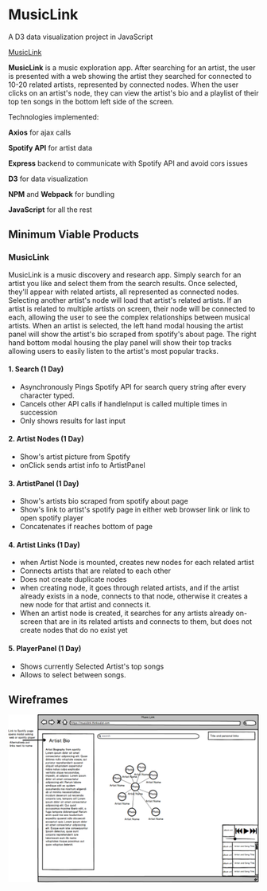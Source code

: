 # MusicLink

A D3 data visualization project in JavaScript

[MusicLink](#)

**MusicLink** is a music exploration app. After searching for an artist, the user is presented with a web showing the artist they searched for connected to 10-20 related artists, represented by connected nodes. When the user clicks on an artist's node, they can view the artist's bio and a playlist of their top ten songs in the bottom left side of the screen.

Technologies implemented: 

**Axios** for ajax calls

**Spotify API** for artist data

**Express** backend to communicate with Spotify API and avoid cors issues

**D3** for data visualization

**NPM** and **Webpack** for bundling

**JavaScript** for all the rest

## Minimum Viable Products
### MusicLink
MusicLink is a music discovery and research app. Simply search for an artist you like and select them from the search results. Once selected, they'll appear with related artists, all represented as connected nodes. Selecting another artist's node will load that artist's related artists. If an artist is related to multiple artists on screen, their node will be connected to each, allowing the user to see the complex relationships between musical artists. When an artist is selected, the left hand modal housing the artist panel will show the artist's bio scraped from spotify's about page. The right hand bottom modal housing the play panel will show their top tracks allowing users to easily listen to the artist's most popular tracks.

#### 1. Search **(1 Day)**
* Asynchronously Pings Spotify API for search query string after every character typed.
* Cancels other API calls if handleInput is called multiple times in succession
* Only shows results for last input

#### 2. Artist Nodes **(1 Day)**
* Show's artist picture from Spotify
* onClick sends artist info to ArtistPanel

#### 3. ArtistPanel **(1 Day)**
* Show's artists bio scraped from spotify about page
* Show's link to artist's spotify page in either web browser link or link to open spotify player
* Concatenates if reaches bottom of page 

#### 4. Artist Links **(1 Day)**
* when Artist Node is mounted, creates new nodes for each related artist
* Connects artists that are related to each other
* Does not create duplicate nodes
* when creating node, it goes through related artists, and if the artist already exists in a node, connects to that node, otherwise it creates a new node for that artist and connects it. 
* When an artist node is created, it searches for any artists already on-screen that are in its related artists and connects to them, but does not create nodes that do no exist yet

#### 5. PlayerPanel **(1 Day)**
* Shows currently Selected Artist's top songs
* Allows to select between songs.

## Wireframes

![](https://raw.githubusercontent.com/ThinkSalat/MusicLink/master/wireframe.png)
